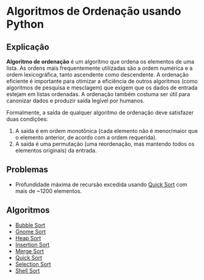 # Algoritmos de Ordenação usando Python

## Explicação

**Algoritmo de ordenação** é um algoritmo que ordena os elementos de uma lista. As ordens mais frequentemente utilizadas são a ordem numérica e a ordem lexicográfica, tanto ascendente como descendente. A ordenação eficiente é importante para otimizar a eficiência de outros algoritmos (como algoritmos de pesquisa e mesclagem) que exigem que os dados de entrada estejam em listas ordenadas. A ordenação também costuma ser útil para canonizar dados e produzir saída legível por humanos.

Formalmente, a saída de qualquer algoritmo de ordenação deve satisfazer duas condições:

1. A saída é em ordem monotônica (cada elemento não é menor/maior que o elemento anterior, de acordo com a ordem requerida).
2. A saída é uma permutação (uma reordenação, mas mantendo todos os elementos originais) da entrada.

## Problemas

- Profundidade máxima de recursão excedida usando [Quick Sort](https://github.com/StPfeffer/sort-algorithms-python/blob/main/quicksort.py) com mais de ~1200 elementos.

## Algoritmos

- [Bubble Sort](https://github.com/StPfeffer/sort-algorithms-python/blob/main/bubblesort.py)
- [Gnome Sort](https://github.com/StPfeffer/sort-algorithms-python/blob/main/gnomesort.py)
- [Heap Sort](https://github.com/StPfeffer/sort-algorithms-python/blob/main/heapsort.py)
- [Insertion Sort](https://github.com/StPfeffer/sort-algorithms-python/blob/main/insertionsort.py)
- [Merge Sort](https://github.com/StPfeffer/sort-algorithms-python/blob/main/mergesort.py)
- [Quick Sort](https://github.com/StPfeffer/sort-algorithms-python/blob/main/quicksort.py)
- [Selection Sort](https://github.com/StPfeffer/sort-algorithms-python/blob/main/selectionsort.py)
- [Shell Sort](https://github.com/StPfeffer/sort-algorithms-python/blob/main/shellsort.py)
